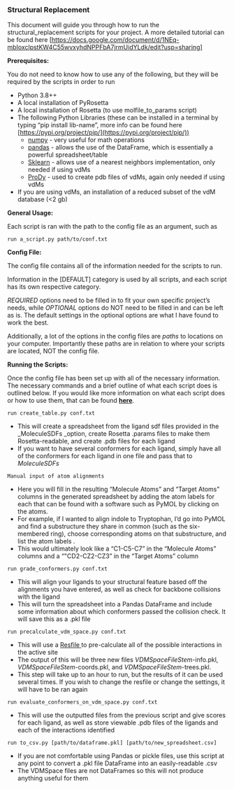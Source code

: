 <!-----
NEW: Check the "Suppress top comment" option to remove this info from the output.

Conversion time: 0.753 seconds.


Using this Markdown file:

1. Paste this output into your source file.
2. See the notes and action items below regarding this conversion run.
3. Check the rendered output (headings, lists, code blocks, tables) for proper
   formatting and use a linkchecker before you publish this page.

Conversion notes:

* Docs to Markdown version 1.0β30
* Wed Aug 04 2021 11:48:09 GMT-0700 (PDT)
* Source doc: Running the Scripts
* Tables are currently converted to HTML tables.
----->
### Structural Replacement ###

This document will guide you through how to run the structural_replacement scripts for your project. A more detailed tutorial can be found here [https://docs.google.com/document/d/1NEq-mbIoxclpstKW4C55wvxyhdNPPFbA7jrmUidYLdk/edit?usp=sharing]

**Prerequisites:**

You do not need to know how to use any of the following, but they will be required by the scripts in order to run


* Python 3.8++
* A local installation of PyRosetta
* A local installation of Rosetta (to use molfile_to_params script)
* The following Python Libraries (these can be installed in a terminal by typing “pip install lib-name”, more info can be found here [https://pypi.org/project/pip/](https://pypi.org/project/pip/))
    * [numpy](https://numpy.org/) - very useful for math operations
    * [pandas](https://pandas.pydata.org/) - allows the use of the DataFrame, which is essentially a powerful spreadsheet/table
    * [Sklearn](https://scikit-learn.org/stable/) - allows use of a nearest neighbors implementation, only needed if using vdMs
    * [ProDy](http://prody.csb.pitt.edu/) - used to create pdb files of vdMs, again only needed if using vdMs
* If you are using vdMs, an installation of a reduced subset of the vdM database (&lt;2 gb)

**General Usage:**

Each script is ran with the path to the config file as an argument, such as 


```
run a_script.py path/to/conf.txt
```


**Config File:**

The config file contains all of the information needed for the scripts to run.

Information in the [DEFAULT] category is used by all scripts, and each script has its own respective category.

_REQUIRED_ options need to be filled in to fit your own specific project’s needs, while _OPTIONAL_ options do NOT need to be filled in and can be left as is. The default settings in the optional options are what I have found to work the best. 

Additionally, a lot of the options in the config files are _paths_ to locations on your computer. Importantly these paths are in relation to where your scripts are located, NOT the config file. 

**Running the Scripts:**

Once the config file has been set up with all of the necessary information. The necessary commands and a brief outline of what each script does is outlined below. If you would like more information on what each script does or how to use them, that can be found **[here](https://docs.google.com/document/d/1NEq-mbIoxclpstKW4C55wvxyhdNPPFbA7jrmUidYLdk/edit?usp=sharing)**. 


```
run create_table.py conf.txt
```




* This will create a spreadsheet from the ligand sdf files provided in the _MoleculeSDFs _option, create Rosetta .params files to make them Rosetta-readable, and create .pdb files for each ligand
* If you want to have several conformers for each ligand, simply have all of the conformers for each ligand in one file and pass that to _MoleculeSDFs_
```
Manual input of atom alignments
```


* Here you will fill in the resulting “Molecule Atoms” and “Target Atoms” columns in the generated spreadsheet by adding the atom labels for each that can be found with a software such as PyMOL by clicking on the atoms.
* For example, if I wanted to align indole to Tryptophan, I’d go into PyMOL and find a substructure they share in common (such as the six-membered ring), choose corresponding atoms on that substructure, and list the atom labels .
* This would ultimately look like a “C1-C5-C7” in the “Molecule Atoms” columns and a “"CD2-CZ2-CZ3” in the “Target Atoms” column


```
run grade_conformers.py conf.txt
```


* This will align your ligands to your structural feature based off the alignments you have entered, as well as check for backbone collisions with the ligand
* This will turn the spreadsheet into a Pandas DataFrame and include some information about which conformers passed the collision check. It will save this as a .pkl file


```
run precalculate_vdm_space.py conf.txt
```


* This will use a [Resfile ](https://new.rosettacommons.org/docs/latest/rosetta_basics/file_types/resfiles)to pre-calculate all of the possible interactions in the active site
* The output of this will be three new files _VDMSpaceFileStem_-info.pkl, _VDMSpaceFileStem_-coords.pkl, and _VDMSpaceFileStem_-trees.pkl.
* This step will take up to an hour to run, but the results of it can be used several times. If you wish to change the resfile or change the settings, it will have to be ran again


```
run evaluate_conformers_on_vdm_space.py conf.txt
```


* This will use the outputted files from the previous script and give scores for each ligand, as well as store viewable .pdb files of the ligands and each of the interactions identified


```
run to_csv.py [path/to/dataframe.pkl] [path/to/new_spreadsheet.csv]
```


* If you are not comfortable using Pandas or pickle files, use this script at any point to convert a .pkl file DataFrame into an easily-readable .csv
* The VDMSpace files are not DataFrames so this will not produce anything useful for them
